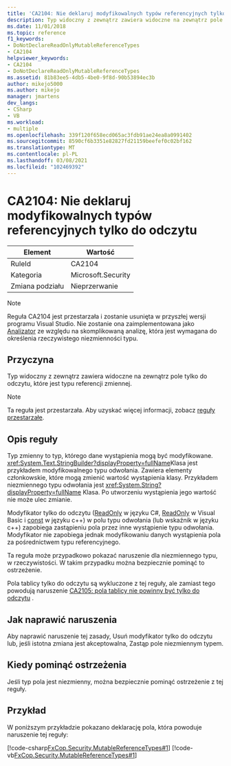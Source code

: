 ```yaml
---
title: 'CA2104: Nie deklaruj modyfikowalnych typów referencyjnych tylko do odczytu'
description: Typ widoczny z zewnątrz zawiera widoczne na zewnątrz pole tylko do odczytu, które jest typu referencji zmiennej.
ms.date: 11/01/2018
ms.topic: reference
f1_keywords:
- DoNotDeclareReadOnlyMutableReferenceTypes
- CA2104
helpviewer_keywords:
- CA2104
- DoNotDeclareReadOnlyMutableReferenceTypes
ms.assetid: 81b83ee5-4db5-4be0-9f8d-90b53894ec3b
author: mikejo5000
ms.author: mikejo
manager: jmartens
dev_langs:
- CSharp
- VB
ms.workload:
- multiple
ms.openlocfilehash: 339f120f658ecd065ac3fdb91ae24ea8a0991402
ms.sourcegitcommit: 8590cf6b3351e82827fd21159beefef0c02bf162
ms.translationtype: MT
ms.contentlocale: pl-PL
ms.lasthandoff: 03/08/2021
ms.locfileid: "102469392"
---
```

# <a name="ca2104-do-not-declare-read-only-mutable-reference-types"></a>CA2104: Nie deklaruj modyfikowalnych typów referencyjnych tylko do odczytu

|Element|Wartość|
|-|-|
|RuleId|CA2104|
|Kategoria|Microsoft.Security|
|Zmiana podziału|Nieprzerwanie|

> [!NOTE]
> Reguła CA2104 jest przestarzała i zostanie usunięta w przyszłej wersji programu Visual Studio. Nie zostanie ona zaimplementowana jako [Analizator](roslyn-analyzers-overview.md) ze względu na skomplikowaną analizę, która jest wymagana do określenia rzeczywistego niezmienności typu.

## <a name="cause"></a>Przyczyna
Typ widoczny z zewnątrz zawiera widoczne na zewnątrz pole tylko do odczytu, które jest typu referencji zmiennej.

> [!NOTE]
> Ta reguła jest przestarzała. Aby uzyskać więcej informacji, zobacz [reguły przestarzałe](fxcop-unported-deprecated-rules.md).

## <a name="rule-description"></a>Opis reguły

Typ zmienny to typ, którego dane wystąpienia mogą być modyfikowane. <xref:System.Text.StringBuilder?displayProperty=fullName>Klasa jest przykładem modyfikowalnego typu odwołania. Zawiera elementy członkowskie, które mogą zmienić wartość wystąpienia klasy. Przykładem niezmiennego typu odwołania jest <xref:System.String?displayProperty=fullName> Klasa. Po utworzeniu wystąpienia jego wartość nie może ulec zmianie.

Modyfikator tylko do odczytu ([ReadOnly](/dotnet/csharp/language-reference/keywords/readonly) w języku C#, [ReadOnly](/dotnet/visual-basic/language-reference/modifiers/readonly) w Visual Basic i [const](/cpp/cpp/const-cpp) w języku c++) w polu typu odwołania (lub wskaźnik w języku c++) zapobiega zastąpieniu pola przez inne wystąpienie typu odwołania. Modyfikator nie zapobiega jednak modyfikowaniu danych wystąpienia pola za pośrednictwem typu referencyjnego.

Ta reguła może przypadkowo pokazać naruszenie dla niezmiennego typu, w rzeczywistości. W takim przypadku można bezpiecznie pominąć to ostrzeżenie.

Pola tablicy tylko do odczytu są wykluczone z tej reguły, ale zamiast tego powodują naruszenie [CA2105: pola tablicy nie powinny być tylko do odczytu](../code-quality/ca2105.md) .

## <a name="how-to-fix-violations"></a>Jak naprawić naruszenia

Aby naprawić naruszenie tej zasady, Usuń modyfikator tylko do odczytu lub, jeśli istotna zmiana jest akceptowalna, Zastąp pole niezmiennym typem.

## <a name="when-to-suppress-warnings"></a>Kiedy pominąć ostrzeżenia

Jeśli typ pola jest niezmienny, można bezpiecznie pominąć ostrzeżenie z tej reguły.

## <a name="example"></a>Przykład

W poniższym przykładzie pokazano deklarację pola, która powoduje naruszenie tej reguły:

[!code-csharp[FxCop.Security.MutableReferenceTypes#1](../code-quality/codesnippet/CSharp/ca2104-do-not-declare-read-only-mutable-reference-types_1.cs)]
[!code-vb[FxCop.Security.MutableReferenceTypes#1](../code-quality/codesnippet/VisualBasic/ca2104-do-not-declare-read-only-mutable-reference-types_1.vb)]
